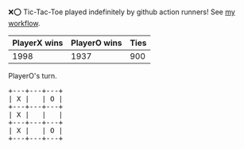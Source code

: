:x::o: Tic-Tac-Toe played indefinitely by github action runners! See [my workflow](.github/workflows/play.yaml).

|PlayerX wins|PlayerO wins|Ties|
|-|-|-|
|1998|1937|900|

PlayerO's turn.

<pre>
+---+---+---+
| X |   | O |
+---+---+---+
| X |   |   |
+---+---+---+
| X |   | O |
+---+---+---+
</pre>